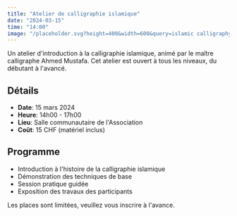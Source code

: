 ```yaml
---
title: "Atelier de calligraphie islamique"
date: "2024-03-15"
time: "14:00"
image: "/placeholder.svg?height=400&width=600&query=islamic calligraphy workshop"
---
```


Un atelier d'introduction à la calligraphie islamique, animé par le maître calligraphe Ahmed Mustafa. Cet atelier est ouvert à tous les niveaux, du débutant à l'avancé.

## Détails

- **Date**: 15 mars 2024
- **Heure**: 14h00 - 17h00
- **Lieu**: Salle communautaire de l'Association
- **Coût**: 15 CHF (matériel inclus)

## Programme

- Introduction à l'histoire de la calligraphie islamique
- Démonstration des techniques de base
- Session pratique guidée
- Exposition des travaux des participants

Les places sont limitées, veuillez vous inscrire à l'avance.

